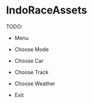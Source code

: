 # IndoRaceAssets


TODO:

- Menu

- Choose Mode

- Choose Car

- Choose Track

- Choose Weather

- Exit
